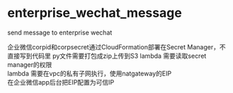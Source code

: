 # enterprise_wechat_message
send message to enterprise wechat

企业微信corpid和corpsecret通过CloudFormation部署在Secret Manager，不直接写到代码里 
py文件需要打包成zip上传到S3
lambda 需要读取secret manager的权限  
lambda 需要在vpc的私有子网执行，使用natgateway的EIP  
在企业微信app后台把EIP配置为可信IP  
